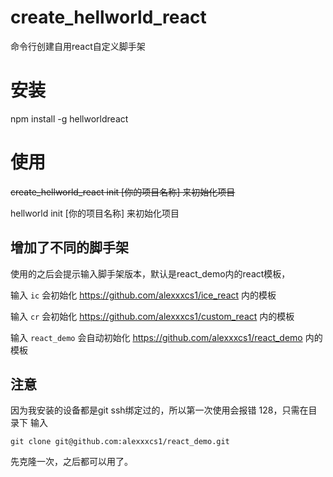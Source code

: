 # create_hellworld_react
命令行创建自用react自定义脚手架

# 安装

npm install -g hellworldreact

# 使用

~~create_hellworld_react init [你的项目名称] 来初始化项目~~

hellworld init [你的项目名称] 来初始化项目

## 增加了不同的脚手架

使用的之后会提示输入脚手架版本，默认是react_demo内的react模板，

输入 `ic` 会初始化 https://github.com/alexxxcs1/ice_react 内的模板

输入 `cr` 会初始化 https://github.com/alexxxcs1/custom_react 内的模板

输入 `react_demo` 会自动初始化 https://github.com/alexxxcs1/react_demo 内的模板


## 注意

因为我安装的设备都是git ssh绑定过的，所以第一次使用会报错 128，只需在目录下 输入

``
git clone git@github.com:alexxxcs1/react_demo.git
`` 

先克隆一次，之后都可以用了。
